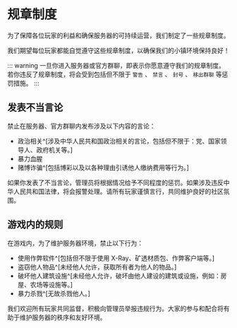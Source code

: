 # 规章制度

为了保障各位玩家的利益和确保服务器的可持续运营，我们制定了一些规章制度。

我们期望每位玩家都能自觉遵守这些规章制度，以确保我们的小镇环境保持良好！

::: warning
一旦你进入服务器或官方群聊，即表示你愿意遵守我们的规章制度。若你违反了规章制度，将会受到包括但不限于 `警告` 、 `禁言` 、 `封号` 、 `移出群聊` 等惩罚措施。
:::

## 发表不当言论

禁止在服务器、官方群聊内发布涉及以下内容的言论：

- 政治相关^[涉及中华人民共和国政治相关的言论，包括但不限于：党、国家领导人、政府机关等。]
- 暴力血腥
- 赌博诈骗^[包括博彩以及以各种理由引诱他人缴纳费用等行为。]

如果你发表了不当言论，管理员将根据情况给予不同程度的惩罚。如果涉及违反中华人民共和国法律，将会报警处理。请所有玩家谨慎言行，共同维护良好的社区氛围。

## 游戏内的规则

在游戏内，为了维护服务器环境，禁止以下行为：

- 使用作弊软件^[包括但不限于使用 X-Ray、矿透材质包、作弊客户端等。]
- 盗窃他人物品^[未经他人允许，获取所有者为他人的物品。]
- 破坏他人建筑设施^[未经他人允许，破坏由他人建设的建筑或设施，例如：房屋、农场等设施等。]
- 暴力杀戮^[无故杀戮他人。]

我们欢迎所有玩家共同监督，积极向管理员举报违规行为。大家的参与和配合将有助于维护服务器的秩序和友好环境。
